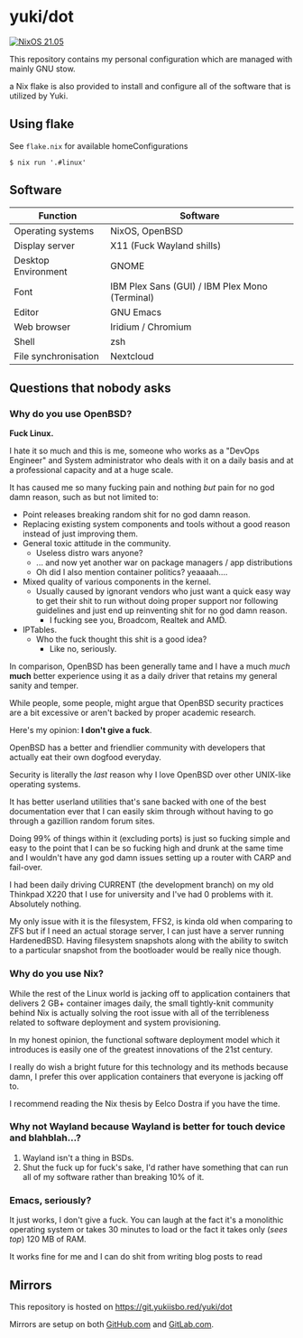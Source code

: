 # yuki/dot

[![NixOS 21.05](https://img.shields.io/badge/NixOS-v21.05-blue.svg?style=flat-square&logo=NixOS&logoColor=white)](https://nixos.org)

This repository contains my personal configuration which are managed
with mainly GNU stow.

a Nix flake is also provided to install and configure all of the
software that is utilized by Yuki.

## Using flake

See `flake.nix` for available homeConfigurations

```console
$ nix run '.#linux'
```

## Software

| Function             | Software                                       |
|----------------------|------------------------------------------------|
| Operating systems    | NixOS, OpenBSD                                 |
| Display server       | X11 (Fuck Wayland shills)                      |
| Desktop Environment  | GNOME                                          |
| Font                 | IBM Plex Sans (GUI) / IBM Plex Mono (Terminal) |
| Editor               | GNU Emacs                                      |
| Web browser          | Iridium / Chromium                             |
| Shell                | zsh                                            |
| File synchronisation | Nextcloud                                      |

## Questions that nobody asks

### Why do you use OpenBSD?

**Fuck Linux.**

I hate it so much and this is me, someone who works as a "DevOps
Engineer" and System administrator who deals with it on a daily basis
and at a professional capacity and at a huge scale.

It has caused me so many fucking pain and nothing *but* pain for no
god damn reason, such as but not limited to:

* Point releases breaking random shit for no god damn reason.
* Replacing existing system components and tools without a good reason
  instead of just improving them.
* General toxic attitude in the community.
  * Useless distro wars anyone?
  * ... and now yet another war on package managers / app
    distributions
  * Oh did I also mention container politics? yeaaaah....
* Mixed quality of various components in the kernel.
  * Usually caused by ignorant vendors who just want a quick easy way
    to get their shit to run without doing proper support nor
    following guidelines and just end up reinventing shit for no god
    damn reason.
    * I fucking see you, Broadcom, Realtek and AMD.
* IPTables.
  * Who the fuck thought this shit is a good idea?
    * Like no, seriously.

In comparison, OpenBSD has been generally tame and I have a much
*much* **much** better experience using it as a daily driver that
retains my general sanity and temper.

While people, some people, might argue that OpenBSD security practices
are a bit excessive or aren't backed by proper academic research.

Here's my opinion: **I don't give a fuck**.

OpenBSD has a better and friendlier community with developers that
actually eat their own dogfood everyday.

Security is literally the *last* reason why I love OpenBSD over other
UNIX-like operating systems.

It has better userland utilities that's sane backed with one of the
best documentation ever that I can easily skim through without having
to go through a gazillion random forum sites.

Doing 99% of things within it (excluding ports) is just so fucking
simple and easy to the point that I can be so fucking high and drunk
at the same time and I wouldn't have any god damn issues setting up a
router with CARP and fail-over.

I had been daily driving CURRENT (the development branch) on my old
Thinkpad X220 that I use for university and I've had 0 problems with
it. Absolutely nothing.

My only issue with it is the filesystem, FFS2, is kinda old when
comparing to ZFS but if I need an actual storage server, I can just
have a server running HardenedBSD. Having filesystem snapshots along
with the ability to switch to a particular snapshot from the
bootloader would be really nice though.

### Why do you use Nix?

While the rest of the Linux world is jacking off to application
containers that delivers 2 GB+ container images daily, the small
tightly-knit community behind Nix is actually solving the root issue
with all of the terribleness related to software deployment and system
provisioning.

In my honest opinion, the functional software deployment model which
it introduces is easily one of the greatest innovations of the 21st
century.

I really do wish a bright future for this technology and its methods
because damn, I prefer this over application containers that everyone
is jacking off to.

I recommend reading the Nix thesis by Eelco Dostra if you have the
time.

### Why not Wayland because Wayland is better for touch device and blahblah...?

1. Wayland isn't a thing in BSDs.
2. Shut the fuck up for fuck's sake, I'd rather have something that
   can run all of my software rather than breaking 10% of it.

### Emacs, seriously?

It just works, I don't give a fuck. You can laugh at the fact it's a
monolithic operating system or takes 30 minutes to load or the fact it
takes only (*sees top*) 120 MB of RAM.

It works fine for me and I can do shit from writing blog posts to read

## Mirrors

This repository is hosted on https://git.yukiisbo.red/yuki/dot

Mirrors are setup on both [GitHub.com][gh-mirror] and [GitLab.com][gl-mirror].

[gh-mirror]: https://github.com/yukiisbored/dot
[gl-mirror]: https://gitlab.com/yuki_is_bored/dot
